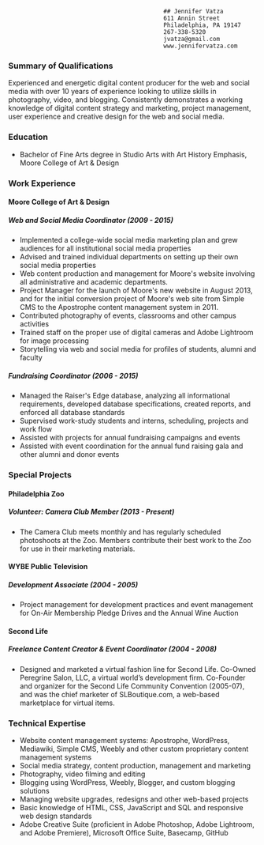                                                 ## Jennifer Vatza 
                                                611 Annin Street
                                                Philadelphia, PA 19147 
                                                267-338-5320 
                                                jvatza@gmail.com 
                                                www.jennifervatza.com

### Summary of Qualifications
Experienced and energetic digital content producer for the web and social media with over 10 years of experience looking to utilize skills in photography, video, and blogging. Consistently demonstrates a working knowledge of digital content strategy and marketing, project management, user experience and creative design for the web and social media. 

### Education
- Bachelor of Fine Arts degree in Studio Arts with Art History Emphasis, Moore College of Art & Design

### Work Experience

#### Moore College of Art & Design 
##### Web and Social Media Coordinator (2009 - 2015)
- Implemented a college-wide social media marketing plan and grew audiences for all institutional social media properties
- Advised and trained individual departments on setting up their own social media properties
- Web content production and management for Moore's website involving all administrative and academic departments.
- Project Manager for the launch of Moore's new website in August 2013, and for the initial conversion project of Moore's web site from Simple CMS to the Apostrophe content management system in 2011. 
- Contributed photography of events, classrooms and other campus activities 
- Trained staff on the proper use of digital cameras and Adobe Lightroom for image processing
- Storytelling via web and social media for profiles of students, alumni and faculty

##### Fundraising Coordinator (2006 - 2015)
- Managed the Raiser's Edge database, analyzing all informational requirements, developed database specifications, created reports, and enforced all database standards
- Supervised work-study students and interns, scheduling, projects and work flow
- Assisted with projects for annual fundraising campaigns and events 
- Assisted with event coordination for the annual fund raising gala and other alumni and donor events

### Special Projects
#### Philadelphia Zoo
##### Volunteer: Camera Club Member (2013 - Present)
- The Camera Club meets monthly and has regularly scheduled photoshoots at the Zoo. Members contribute their best work to the Zoo for use in their marketing materials.

#### WYBE Public Television
##### Development Associate (2004 - 2005)
- Project management for development practices and event management for On-Air Membership Pledge Drives and the Annual Wine Auction

#### Second Life
##### Freelance Content Creator & Event Coordinator  (2004 - 2008)
- Designed and marketed a virtual fashion line for Second Life. Co-Owned Peregrine Salon, LLC, a virtual world’s development firm. Co-Founder and organizer for the Second Life Community Convention (2005-07), and was the chief marketer of SLBoutique.com, a web-based marketplace for virtual items. 

### Technical Expertise

- Website content management systems: Apostrophe, WordPress, Mediawiki, Simple CMS, Weebly and other custom proprietary content management systems
- Social media strategy, content production, management and marketing
- Photography, video filming and editing
- Blogging using WordPress, Weebly, Blogger, and custom blogging solutions
- Managing website upgrades, redesigns and other web-based projects
- Basic knowledge of HTML, CSS, JavaScript and SQL and responsive web design standards
- Adobe Creative Suite (proficient in Adobe Photoshop, Adobe Lightroom, and Adobe Premiere), Microsoft Office Suite, Basecamp, GitHub
